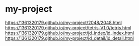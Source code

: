 # my-project

https://1361320179.github.io/my-project/2048/2048.html
https://1361320179.github.io/my-project/tetris-V1.0/tetris.html
https://1361320179.github.io/my-project/jd_index/jd_index.html
https://1361320179.github.io/my-project/jd_detail/id_detail.html